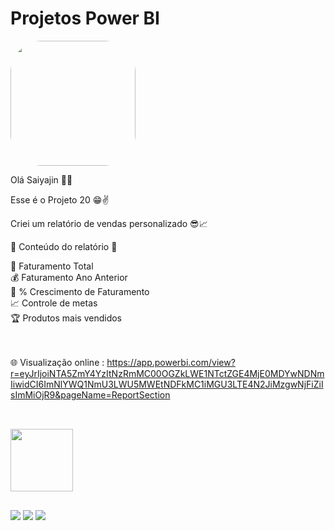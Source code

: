 # Projetos Power BI

<img width="200" height="200" align="center" style="border-radius:50px;" src="https://th.bing.com/th/id/R.648bd37ab97ab773d6d50c573d485d05?rik=VVLz5TNVDsfmSw&riu=http%3a%2f%2f2.bp.blogspot.com%2f-oVZ9tXl7OKE%2fUaVDTz6ctaI%2fAAAAAAAAAZU%2f-YJllDQ0048%2fs1600%2fgif%2b9.gif&ehk=OHZu0GyKxfxJnWObwsKOoeBBx9706XkwJfxC0ClRrFw%3d&risl=&pid=ImgRaw&r=0" />

Olá Saiyajin 👊💥

Esse é o Projeto 20 😁✌️

Criei um relatório de vendas personalizado 😎📈

📄 Conteúdo do relatório 📄

🤑 Faturamento Total<br>
💰 Faturamento Ano Anterior<br>
💸 % Crescimento de Faturamento<br>
📈 Controle de metas<br>
🏆 Produtos mais vendidos<br>

<br><br>
🌐 Visualização online : 
https://app.powerbi.com/view?r=eyJrIjoiNTA5ZmY4YzItNzRmMC00OGZkLWE1NTctZGE4MjE0MDYwNDNmIiwidCI6ImNlYWQ1NmU3LWU5MWEtNDFkMC1iMGU3LTE4N2JiMzgwNjFiZiIsImMiOjR9&pageName=ReportSection

##

<div style="display: inline_block"><br>
  <img width="100" height="100" align="center" src="https://cdn.iconscout.com/icon/free/png-64/power-bi-3244521-2701891.png" />  
</div>

  ##
 
<div> 
  <a href="https://www.youtube.com/channel/UC6aR2nPTkD6GECmEjQBEWtQ" target="_blank"><img src="https://img.shields.io/badge/YouTube-FF0000?style=for-the-badge&logo=youtube&logoColor=white" target="_blank"></a>
  <a href = "mailto:sayajinsql@outlook.com"><img src="https://img.shields.io/badge/Microsoft_Outlook-0078D4?style=for-the-badge&logo=microsoft-outlook&logoColor=white" target="_blank"></a>
  <a href="https://www.linkedin.com/in/jvnogueiraa" target="_blank"><img src="https://img.shields.io/badge/-LinkedIn-%230077B5?style=for-the-badge&logo=linkedin&logoColor=white" target="_blank"></a> 

 
</div>

